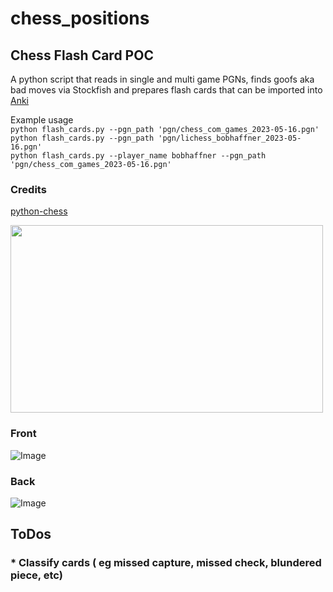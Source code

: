 # chess_positions

## Chess Flash Card POC

A python script that reads in single and multi game PGNs, finds goofs aka bad moves via Stockfish and prepares flash cards that can be imported into [Anki](https://apps.ankiweb.net/)

Example usage  
```python flash_cards.py --pgn_path 'pgn/chess_com_games_2023-05-16.pgn'```  
```python flash_cards.py --pgn_path 'pgn/lichess_bobhaffner_2023-05-16.pgn'```  
```python flash_cards.py --player_name bobhaffner --pgn_path 'pgn/chess_com_games_2023-05-16.pgn'```  


### Credits
[python-chess](https://github.com/niklasf/python-chess)


<img src="readme_images/screencast.gif" width="500" height="300" />


### Front
![Image](readme_images/2023_05_18_Lammy0185_bobhaffner_7b336cfa-a157-404d-9ff3-365e9b026e77_25_front.jpg)
### Back
![Image](readme_images/2023_05_18_Lammy0185_bobhaffner_7b336cfa-a157-404d-9ff3-365e9b026e77_25_backjpg)



## ToDos
### * Classify cards ( eg missed capture, missed check, blundered piece, etc)


